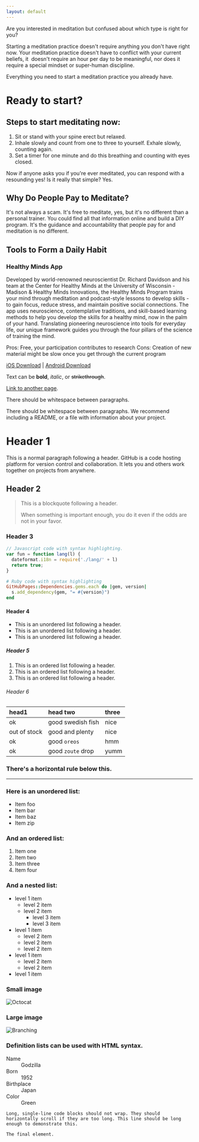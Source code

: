 ```yaml
---
layout: default
---
```


Are you interested in meditation but confused about which type is right for you? 

Starting a meditation practice doesn't require anything you don't have right now. Your meditation practice doesn't have to conflict with your current beliefs, it  doesn't require an hour per day to be meaningful, nor does it require a special mindset or super-human discipline. 

Everything you need to start a meditation practice you already have.

# Ready to start?

## Steps to start meditating now:
1. Sit or stand with your spine erect but relaxed.
2. Inhale slowly and count from one to three to yourself. Exhale slowly, counting again.
3. Set a timer for one minute and do this breathing and counting with eyes closed.

Now if anyone asks you if you're ever meditated, you can respond with a resounding yes! Is it really that simple? Yes. 

## Why Do People Pay to Meditate?
It's not always a scam. It's free to meditate, yes, but it's no different than a personal trainer. You could find all that information online and build a DIY program. It's the guidance and accountability that people pay for and meditation is no different.

## Tools to Form a Daily Habit

### Healthy Minds App
Developed by world-renowned neuroscientist Dr. Richard Davidson and his team at the Center for Healthy Minds at the University of Wisconsin - Madison & Healthy Minds Innovations, the Healthy Minds Program trains your mind through meditation and podcast-style lessons to develop skills - to gain focus, reduce stress, and maintain positive social connections. The app uses neuroscience, contemplative traditions, and skill-based learning methods to help you develop the skills for a healthy mind, now in the palm of your hand. Translating pioneering neuroscience into tools for everyday life, our unique framework guides you through the four pillars of the science of training the mind.

Pros: Free, your participation contributes to research
Cons: Creation of new material might be slow once you get through the current program

[iOS Download](./https://apps.apple.com/us/app/healthy-minds-program/id1326310617) | 
[Android Download](./https://play.google.com/store/apps/details?id=com.healthyminds&hl=en_US)



Text can be **bold**, _italic_, or ~~strikethrough~~.

[Link to another page](./another-page.html).

There should be whitespace between paragraphs.

There should be whitespace between paragraphs. We recommend including a README, or a file with information about your project.

# Header 1

This is a normal paragraph following a header. GitHub is a code hosting platform for version control and collaboration. It lets you and others work together on projects from anywhere.

## Header 2

> This is a blockquote following a header.
>
> When something is important enough, you do it even if the odds are not in your favor.

### Header 3

```js
// Javascript code with syntax highlighting.
var fun = function lang(l) {
  dateformat.i18n = require('./lang/' + l)
  return true;
}
```

```ruby
# Ruby code with syntax highlighting
GitHubPages::Dependencies.gems.each do |gem, version|
  s.add_dependency(gem, "= #{version}")
end
```

#### Header 4

*   This is an unordered list following a header.
*   This is an unordered list following a header.
*   This is an unordered list following a header.

##### Header 5

1.  This is an ordered list following a header.
2.  This is an ordered list following a header.
3.  This is an ordered list following a header.

###### Header 6

| head1        | head two          | three |
|:-------------|:------------------|:------|
| ok           | good swedish fish | nice  |
| out of stock | good and plenty   | nice  |
| ok           | good `oreos`      | hmm   |
| ok           | good `zoute` drop | yumm  |

### There's a horizontal rule below this.

* * *

### Here is an unordered list:

*   Item foo
*   Item bar
*   Item baz
*   Item zip

### And an ordered list:

1.  Item one
1.  Item two
1.  Item three
1.  Item four

### And a nested list:

- level 1 item
  - level 2 item
  - level 2 item
    - level 3 item
    - level 3 item
- level 1 item
  - level 2 item
  - level 2 item
  - level 2 item
- level 1 item
  - level 2 item
  - level 2 item
- level 1 item

### Small image

![Octocat](https://github.githubassets.com/images/icons/emoji/octocat.png)

### Large image

![Branching](https://guides.github.com/activities/hello-world/branching.png)


### Definition lists can be used with HTML syntax.

<dl>
<dt>Name</dt>
<dd>Godzilla</dd>
<dt>Born</dt>
<dd>1952</dd>
<dt>Birthplace</dt>
<dd>Japan</dd>
<dt>Color</dt>
<dd>Green</dd>
</dl>

```
Long, single-line code blocks should not wrap. They should horizontally scroll if they are too long. This line should be long enough to demonstrate this.
```

```
The final element.
```
